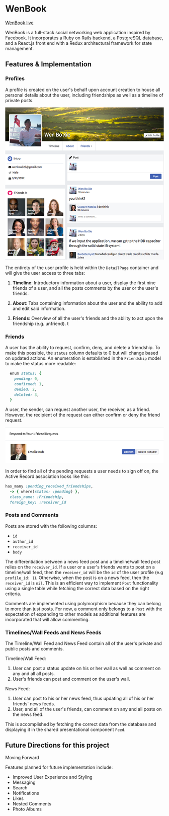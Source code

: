# WenBook

[WenBook live][heroku]

[heroku]: https://wenbo.herokuapp.com/

WenBook is a full-stack social networking web application inspired by Facebook. It incorporates a Ruby on
Rails backend, a PostgreSQL database, and a React.js front end with a Redux architectural framework for state management.

## Features & Implementation

### Profiles

A profile is created on the user's behalf upon account creation to house all personal details about the user, including friendships as well as a timeline of private posts.

![User Profile](docs/images/user_profile.jpg)

The entirety of the user profile is held within the ```DetailPage``` container and will give the user access to three tabs:

1. **Timeline**: Introductory information about a user, display the first nine friends of a user, and all the posts comments by the user or the user's friends.

2. **About**: Tabs containing information about the user and the ability to add and edit said information.

3. **Friends**: Overview of all the user's friends and the ability to act upon the friendship (e.g. unfriend).
t
### Friends

A user has the ability to request, confirm, deny, and delete a friendship. To make this possible, the ```status``` column defaults to 0 but will change based on updated actions. An enumeration is established in the ```Friendship``` model to make the status more readable:

```ruby
  enum status: {
    pending: 0,
    confirmed: 1,
    denied: 2,
    deleted: 3,
  }
```

A user, the sender, can request another user, the receiver, as a friend. However, the recipient of the request can either confirm or deny the friend request.

![Friend Request](docs/images/friend_request.jpg)

In order to find all of the pending requests a user needs to sign off on, the Active Record association looks like this:

```ruby
has_many :pending_received_friendships,
  -> { where(status: :pending) },
  class_name: :Friendship,
  foreign_key: :receiver_id
```

### Posts and Comments

Posts are stored with the following columns:

- ```id```
- ```author_id```
- ```receiver_id```
- ```body```

The differentiation between a news feed post and a timeline/wall feed post relies on the ```receiver_id```. If a user or a user's friends wants to post on a timeline/wall feed, then the ```receiver_id``` will be the ```id``` of the user profile (e.g ```profile_id: 1```). Otherwise, when the post is on a news feed, then the ```receiver_id``` is ```nil```. This is an efficient way to implement ```Post``` functionality using a single table while fetching the correct data based on the right criteria.

Comments are implemented using polymorphism because they can belong to more than just posts. For now, a comment only belongs to a ```Post``` with the expectation of expanding to other models as additional features are incorporated that will allow commenting.

### Timelines/Wall Feeds and News Feeds

The Timeline/Wall Feed and News Feed contain all of the user's private and public posts and comments.

Timeline/Wall Feed:

1. User can post a status update on his or her wall as well as comment on any and all all posts.
2. User's friends can post and comment on the user's wall.

News Feed:

1. User can post to his or her news feed, thus updating all of his or her friends' news feeds.
2. User, and all of the user's friends, can comment on any and all posts on the news feed.

This is accomplished by fetching the correct data from the database and displaying it in the shared presentational component ```Feed```.

## Future Directions for this project

Moving Forward

Features planned for future implementation include:

- Improved User Experience and Styling
- Messaging
- Search
- Notifications
- Likes
- Nested Comments
- Photo Albums
